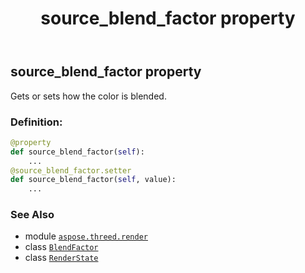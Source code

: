 ﻿---
title: source_blend_factor property
second_title: Aspose.3D for Python via .NET API References
description: 
type: docs
weight: 160
url: /python-net/aspose.threed.render/renderstate/source_blend_factor/
is_root: false
---

## source_blend_factor property


Gets or sets how the color is blended.
### Definition:
```python
@property
def source_blend_factor(self):
    ...
@source_blend_factor.setter
def source_blend_factor(self, value):
    ...
```

### See Also
* module [`aspose.threed.render`](../../)
* class [`BlendFactor`](/3d/python-net/aspose.threed.render/blendfactor)
* class [`RenderState`](/3d/python-net/aspose.threed.render/renderstate)

